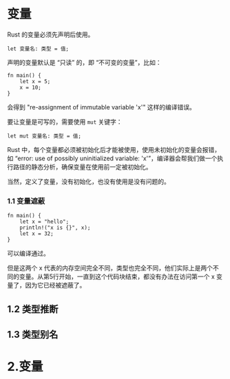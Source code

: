 # 变量

 Rust 的变量必须先声明后使用。

`let 变量名: 类型 = 值;`

声明的变量默认是 “只读” 的，即 “不可变的变量”，比如：

```
fn main() {
    let x = 5;
    x = 10;
}
```

会得到 "re-assignment of immutable variable 'x'" 这样的编译错误。

要让变量是可写的，需要使用 `mut` 关键字：

`let mut 变量名: 类型 = 值;`

Rust 中，每个变量都必须被初始化后才能被使用，使用未初始化的变量会报错，如 “error: use of possibly uninitialized variable: 'x'”，编译器会帮我们做一个执行路径的静态分析，确保变量在使用前一定被初始化。

当然，定义了变量，没有初始化，也没有使用是没有问题的。

### 1.1 变量遮蔽

```
fn main() {
    let x = "hello";
    println!("x is {}", x);
    let x = 32;
}
```

可以编译通过。

但是这两个 x 代表的内存空间完全不同，类型也完全不同，他们实际上是两个不同的变量。从第5行开始，一直到这个代码块结束，都没有办法在访问第一个 x 变量了，因为它已经被遮蔽了。

## 1.2 类型推断

## 1.3 类型别名




# 2.变量